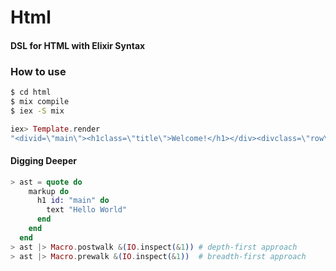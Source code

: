 # Html

#### DSL for HTML with Elixir Syntax

### How to use
```sh
$ cd html
$ mix compile
$ iex -S mix
```
```elixir
iex> Template.render
"<divid=\"main\"><h1class=\"title\">Welcome!</h1></div><divclass=\"row\"><div><p>Hello!</p></div></div><table><tr><td>Cell 0</td><td>Cell 1</td><td>Cell 2</td><td>Cell 3</td><td>Cell 4</td><td>Cell 5</td></tr></table><div>Some Nested Content</div>"
```

#### Digging Deeper
```elixir
> ast = quote do
    markup do
      h1 id: "main" do
        text "Hello World"
      end
    end
  end
> ast |> Macro.postwalk &(IO.inspect(&1)) # depth-first approach
> ast |> Macro.prewalk &(IO.inspect(&1))  # breadth-first approach
```
